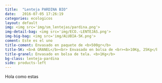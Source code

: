 ```yaml
---
title:  "Lenteja PARDINA BIO"
date:   2016-07-05 17:26:19
categories: ecologicos
layout: default
img: <img src='img/sm_lentejas/pardina.png'>
img-detail-bag: <img src='img/ECO.-LENTEJAS.png'>
img-big-bag: <img src='img/ALUBIA-5K.png'>
coment: Este es el uno
title-coment: Envasado en paquete de <b>500gr</b>
title-5K: <b>A GRANEL</b><br> Envasado en bolsa de <br><b>10Kg, 25Kg</b> 
title-granel: Envasado en bolsa de tela. <b>1Kg</b> 
bg-class: lenteja-pardina
side: products-left
---
```


Hola como estas